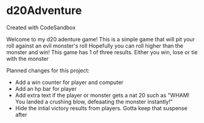 # d20Adventure
Created with CodeSandbox

Welcome to my d20 adenture game! This is a simple game that will pit your roll against an evil monster's roll
Hopefully you can roll higher than the monster and win!
This game has 1 of three results. Either you win, lose or tie with the monster

Planned changes for this project:
<ul>
  <li>Add a win counter for player and computer</li>
  <li>Add an hp bar for player</li>
<li>Add extra text if the player or monster gets a nat 20 such as "WHAM! You landed a crushing blow, defeaating the monster instantly!"</li>
  <li>Hide the intial victory results from players. Gotta keep that suspense after</li>
</ul>
